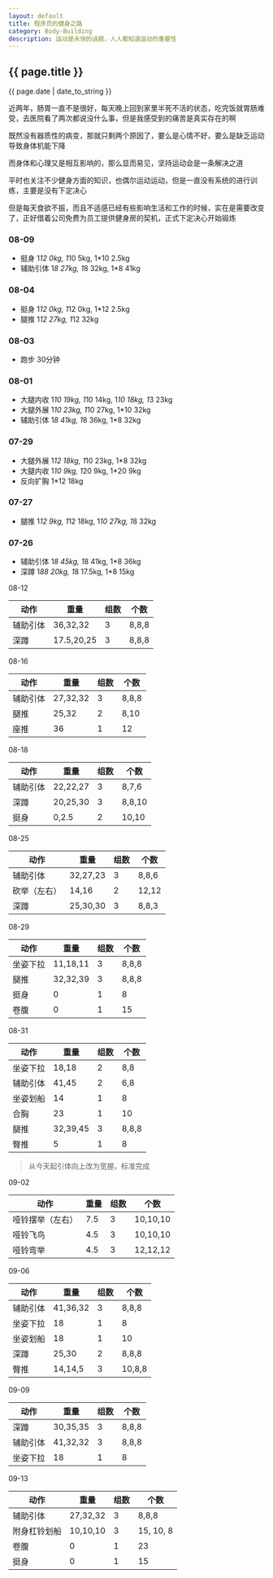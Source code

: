 ```yaml
---
layout: default
title: 程序员的健身之路
category: Body-Building
description: 运动是永恒的话题，人人都知道运动的重要性
---
```


<h2>{{ page.title }}</h2>
<p><span class="glyphicon glyphicon-calendar"></span> {{ page.date | date_to_string }}</p>

近两年，肠胃一直不是很好，每天晚上回到家里半死不活的状态，吃完饭就胃肠难受，去医院看了两次都说没什么事，但是我感受到的痛苦是真实存在的啊

既然没有器质性的病变，那就只剩两个原因了，要么是心情不好，要么是缺乏运动导致身体机能下降

而身体和心理又是相互影响的，那么显而易见，坚持运动会是一条解决之道

平时也关注不少健身方面的知识，也偶尔运动运动，但是一直没有系统的进行训练，主要是没有下定决心

但是每天食欲不振，而且不适感已经有些影响生活和工作的时候，实在是需要改变了，正好借着公司免费为员工提供健身房的契机，正式下定决心开始锻炼


### 08-09

* 挺身 1*12 0kg, 1*10 5kg, 1*10 2.5kg
* 辅助引体 1*8 27kg, 1*8 32kg, 1*8 41kg

### 08-04

* 挺身 1*12 0kg, 1*12 0kg, 1*12 2.5kg
* 腿推 1*12 27kg, 1*12 32kg

### 08-03

* 跑步 30分钟

### 08-01

* 大腿内收 1*10 19kg, 1*10 14kg, 1*10 18kg, 1*3 23kg
* 大腿外展 1*10 23kg, 1*10 27kg, 1*10 32kg
* 辅助引体 1*8 41kg, 1*8 36kg, 1*8 32kg

### 07-29

* 大腿外展 1*12 18kg, 1*10 23kg, 1*8 32kg
* 大腿内收 1*10 9kg, 1*20 9kg, 1*20 9kg
* 反向扩胸 1*12 18kg

### 07-27

* 腿推 1*12 9kg, 1*12 18kg, 1*10 27kg, 1*8 32kg

### 07-26

* 辅助引体 1*8 45kg, 1*8 41kg, 1*8 36kg
* 深蹲 1*88 20kg, 1*8 17.5kg, 1*8 15kg



08-12

动作 | 重量 | 组数 | 个数
---|---|---|---
辅助引体 | 36,32,32 | 3 | 8,8,8
深蹲 | 17.5,20,25 | 3 | 8,8,8

08-16

动作 | 重量 | 组数 | 个数
---|---|---|---
辅助引体 | 27,32,32 | 3 | 8,8,8
腿推 | 25,32 | 2 | 8,10
座推 | 36 | 1 | 12

08-18

动作 | 重量 | 组数 | 个数
---|---|---|---
辅助引体 | 22,22,27 | 3 | 8,7,6
深蹲 | 20,25,30 | 3 | 8,8,10
挺身 | 0,2.5 | 2 | 10,10

08-25

动作 | 重量 | 组数 | 个数
--- | --- | --- | ---
辅助引体 | 32,27,23 | 3 | 8,8,6
砍举（左右） | 14,16 | 2 | 12,12
深蹲 | 25,30,30 | 3 | 8,8,3

08-29

动作 | 重量 | 组数 | 个数
---|---|---|---
坐姿下拉 | 11,18,11 | 3 | 8,8,8
腿推 | 32,32,39 | 3 | 8,8,8
挺身 | 0 | 1 | 8
卷腹 | 0 | 1 | 15

08-31

动作 | 重量 | 组数 | 个数
---|---|---|---
坐姿下拉 | 18,18 | 2 | 8,8
辅助引体 | 41,45 | 2 | 6,8
坐姿划船 | 14 | 1 | 8
合胸 | 23 | 1 | 10
腿推 | 32,39,45 | 3 | 8,8,8
臀推 | 5 | 1 | 8

>从今天起引体向上改为宽握，标准完成

09-02

动作 | 重量 | 组数 | 个数
---|---|---|---
哑铃摆举（左右） | 7.5 | 3 | 10,10,10
哑铃飞鸟 | 4.5 | 3 | 10,10,10
哑铃弯举 | 4.5 | 3 | 12,12,12

09-06

动作 | 重量 | 组数 | 个数
---|---|---|---
辅助引体 | 41,36,32 | 3 | 8,8,8
坐姿下拉 | 18 | 1 | 8
坐姿划船 | 18 | 1 | 10
深蹲 | 25,30 | 2 | 8,8,8
臀推 | 14,14,5 | 3 | 10,8,8

09-09

动作 | 重量 | 组数 | 个数
---|---|---|---
深蹲 | 30,35,35 | 3 | 8,8,8
辅助引体 | 41,32,32 | 3 | 8,8,8
坐姿下拉 | 18 | 1 | 8

09-13

动作 | 重量 | 组数 | 个数
---|---|---|---
辅助引体 | 27,32,32 | 3 | 8,8,8
附身杠铃划船 | 10,10,10 | 3 | 15, 10, 8
卷腹 | 0 | 1 | 23
挺身 | 0 | 1 | 15

